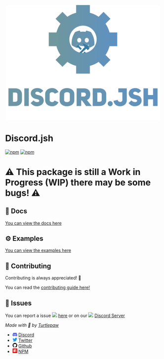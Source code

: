 <center><img src="./Assets/jsh_banner.svg" style="width: 500px"></center>

# Discord.jsh
[![npm](https://img.shields.io/npm/v/discord.jsh.svg?maxAge=3600)](https://www.npmjs.com/package/discord.jsh)
[![npm](https://img.shields.io/npm/dt/discord.jsh.svg?maxAge=3600)](https://www.npmjs.com/package/discord.jsh)

# **⚠️ This package is still a Work in Progress (WIP) there may be some bugs! ⚠️**

## 📖 Docs
[You can view the docs here](https://jsh.trtle.xyz/)

## ⚙️ Examples
[You can view the examples here](https://github.com/TurtlePaw/discord.jsh/examples)

## 🤝 Contributing
Contributing is always appreciated! 🤗

You can read the [contributing guide here!](https://github.com/TurtlePaw/discord.jsh/contributing.md)

## 👀 Issues
You can report a issue <img src="https://us-east-1.tixte.net/uploads/s.trtle.xyz/github.png" style="width: 15px"> [here](https://github.com/TurtlePaw/discord.jsh/issues) or on our <img src="https://us-east-1.tixte.net/uploads/s.trtle.xyz/Discord-Logo-White.png" style="width: 15px"> [Discord Server](https://jsh.trtle.xyz/support)

*Made with 💖 by [Turtlepaw](https://trtle.xyz/)*<br>
- <img src="docs/Assets/Discord_B.svg" style="width: 15px"> [Discord](https://discord.com/users/820465204411236362)<br>
- <img src="docs/Assets/twitter.svg" style="width: 15px"> [Twitter](https://twitter.com/turtlepaw_sims)
- <img src="docs/Assets/github.svg" style="width: 15px"> [Github](https://github.com/TurtlePaw/)
- <img src="docs/Assets/npm.svg" style="width: 15px"> [NPM](https://npmjs.com/~turtlepaw)